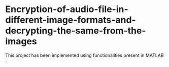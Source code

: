 # Encryption-of-audio-file-in-different-image-formats-and-decrypting-the-same-from-the-images
This project has been implemented using functionalities present in MATLAB .
